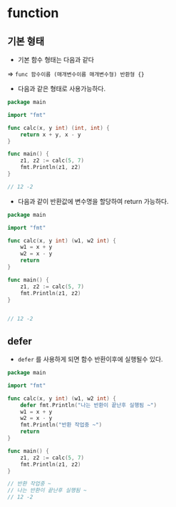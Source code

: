# function

## 기본 형태

- 기본 함수 형태는 다음과 같다

=> `func 함수이름 (매개변수이름 매개변수형) 반환형 {}`

- 다음과 같은 형태로 사용가능하다.

```go
package main

import "fmt"

func calc(x, y int) (int, int) {
	return x + y, x - y
}

func main() {
	z1, z2 := calc(5, 7)
	fmt.Println(z1, z2)
}

// 12 -2
```

- 다음과 같이 반환값에 변수명을 할당하여 return 가능하다.

```go
package main

import "fmt"

func calc(x, y int) (w1, w2 int) {
	w1 = x + y
	w2 = x - y
	return
}

func main() {
	z1, z2 := calc(5, 7)
	fmt.Println(z1, z2)
}


// 12 -2
```

## defer

- `defer` 를 사용하게 되면 함수 반환이후에 실행될수 있다.

```go
package main

import "fmt"

func calc(x, y int) (w1, w2 int) {
	defer fmt.Println("나는 반환이 끝난후 실행됨 ~")
	w1 = x + y
	w2 = x - y
	fmt.Println("반환 작업중 ~")
	return
}

func main() {
	z1, z2 := calc(5, 7)
	fmt.Println(z1, z2)
}

// 반환 작업중 ~
// 나는 반환이 끝난후 실행됨 ~
// 12 -2
```
